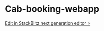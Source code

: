 # Cab-booking-webapp

[Edit in StackBlitz next generation editor ⚡️](https://stackblitz.com/~/github.com/ShinobiWonKnobi/Cab-booking-webapp)